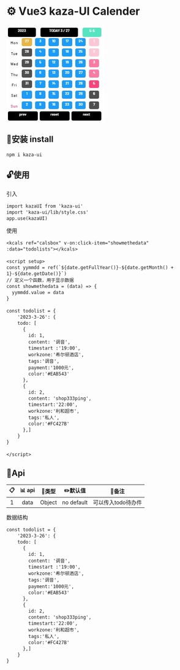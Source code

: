 # :gear: Vue3 kaza-UI Calender


![1](./../../img/cals.jpg )

## :tada:安装 install
```
npm i kaza-ui
```

## :unlock:使用 
引入
```
import kazaUI from 'kaza-ui'
import 'kaza-ui/lib/style.css'
app.use(kazaUI)
```
使用
```
<kcals ref="calsbox" v-on:click-item="showmethedata" :data="todolists"></kcals>

<script setup>
const yymmdd = ref(`${date.getFullYear()}-${date.getMonth() + 1}-${date.getDate()}`)
// 定义一个函数，用于显示数据
const showmethedata = (data) => {
  yymmdd.value = data
}

const todolist = {
    '2023-3-26': {
    todo: [
      {
        id: 1,
        content: '调音',
        timestart :'19:00',
        workzone:'希尔顿酒店',
        tags:'调音',
        payment:'1000元',
        color:'#EAB543'
      },
      {
        id: 2,
        content: 'shop333ping',
        timestart:'22:00',
        workzone:'利和超市',
        tags:'私人',
        color:'#FC427B'
      },]
    }
}

</script>
```


## :floppy_disk:Api


| :clipboard: | :bar_chart: api | :pushpin:类型 | :pencil2:默认值 |    :ledger:备注    |
| :---------: | :-------------: | :-----------: | :-------------: | :----------------: |
|      1      |      data       |    Object     |   no default    | 可以传入todo待办件 |

数据结构
```
const todolist = {
    '2023-3-26': {
    todo: [
      {
        id: 1,
        content: '调音',
        timestart :'19:00',
        workzone:'希尔顿酒店',
        tags:'调音',
        payment:'1000元',
        color:'#EAB543'
      },
      {
        id: 2,
        content: 'shop333ping',
        timestart:'22:00',
        workzone:'利和超市',
        tags:'私人',
        color:'#FC427B'
      },]
    }
}
```